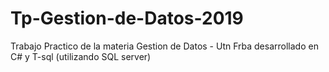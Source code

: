 # Tp-Gestion-de-Datos-2019
Trabajo Practico de la materia Gestion de Datos - Utn Frba desarrollado en C# y T-sql (utilizando SQL server)
